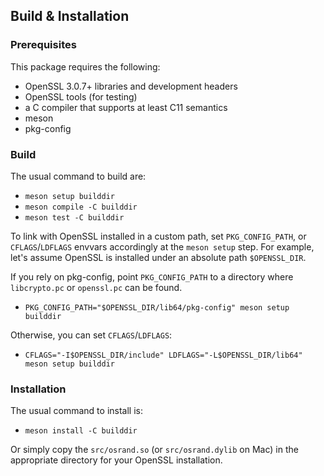 ## Build & Installation

### Prerequisites

This package requires the following:
- OpenSSL 3.0.7+ libraries and development headers
- OpenSSL tools (for testing)
- a C compiler that supports at least C11 semantics
- meson
- pkg-config

### Build

The usual command to build are:
- `meson setup builddir`
- `meson compile -C builddir`
- `meson test -C builddir`

To link with OpenSSL installed in a custom path, set
`PKG_CONFIG_PATH`, or `CFLAGS`/`LDFLAGS` envvars accordingly at the
`meson setup` step. For example, let's assume OpenSSL is installed
under an absolute path `$OPENSSL_DIR`.

If you rely on pkg-config, point `PKG_CONFIG_PATH` to a directory
where `libcrypto.pc` or `openssl.pc` can be found.

- `PKG_CONFIG_PATH="$OPENSSL_DIR/lib64/pkg-config" meson setup builddir`

Otherwise, you can set `CFLAGS`/`LDFLAGS`:

- `CFLAGS="-I$OPENSSL_DIR/include" LDFLAGS="-L$OPENSSL_DIR/lib64" meson setup builddir`

### Installation

The usual command to install is:

- `meson install -C builddir`

Or simply copy the `src/osrand.so` (or `src/osrand.dylib` on Mac) in the appropriate directory for your OpenSSL installation.

